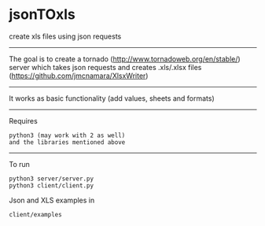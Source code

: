 jsonTOxls
=========

create xls files using json requests
___

The goal is to create a tornado (http://www.tornadoweb.org/en/stable/) server which takes json requests and creates .xls/.xlsx files (https://github.com/jmcnamara/XlsxWriter)

___
It works as basic functionality (add values, sheets and formats)
___
Requires

    python3 (may work with 2 as well)
    and the libraries mentioned above
___
To run

    python3 server/server.py
    python3 client/client.py

Json and XLS examples in

    client/examples

